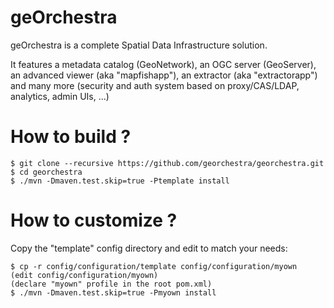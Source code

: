 geOrchestra
===========

geOrchestra is a complete Spatial Data Infrastructure solution.

It features a metadata catalog (GeoNetwork), an OGC server (GeoServer), an advanced viewer (aka "mapfishapp"), an extractor (aka "extractorapp") and many more (security and auth system based on proxy/CAS/LDAP, analytics, admin UIs, ...)

How to build ?
==============

    $ git clone --recursive https://github.com/georchestra/georchestra.git
    $ cd georchestra
    $ ./mvn -Dmaven.test.skip=true -Ptemplate install

How to customize ?
==================
 
Copy the "template" config directory and edit to match your needs:

    $ cp -r config/configuration/template config/configuration/myown
    (edit config/configuration/myown)
    (declare "myown" profile in the root pom.xml)
    $ ./mvn -Dmaven.test.skip=true -Pmyown install
